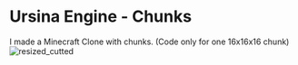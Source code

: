 # Ursina Engine - Chunks
I made a Minecraft Clone with chunks. (Code only for one 16x16x16 chunk) 
![resized_cutted](https://github.com/Raphi-2Code/chunks/assets/70066593/0426fcd6-629f-43db-a725-97d5b23b13eb)
